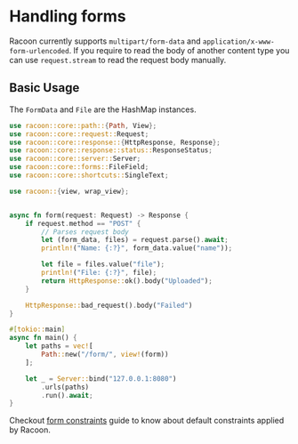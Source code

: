 # Handling forms

Racoon currently supports `multipart/form-data` and `application/x-www-form-urlencoded`.
If you require to read the body of another content type you can use `request.stream` to read the 
request body manually.


## Basic Usage

The `FormData` and `File` are the HashMap instances.

```rust
use racoon::core::path::{Path, View};
use racoon::core::request::Request;
use racoon::core::response::{HttpResponse, Response};
use racoon::core::response::status::ResponseStatus;
use racoon::core::server::Server;
use racoon::core::forms::FileField;
use racoon::core::shortcuts::SingleText;

use racoon::{view, wrap_view};


async fn form(request: Request) -> Response {
    if request.method == "POST" {
        // Parses request body
        let (form_data, files) = request.parse().await;
        println!("Name: {:?}", form_data.value("name"));

        let file = files.value("file");
        println!("File: {:?}", file);
        return HttpResponse::ok().body("Uploaded");
    }

    HttpResponse::bad_request().body("Failed")
}

#[tokio::main]
async fn main() {
    let paths = vec![
        Path::new("/form/", view!(form))
    ];

    let _ = Server::bind("127.0.0.1:8080")
        .urls(paths)
        .run().await;
}
```

Checkout [form constraints](server-configurations.md#form-constraints) guide to know about default constraints applied by Racoon.
